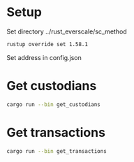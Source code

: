 # Setup  
Set directory ../rust_everscale/sc_method  
```bash
rustup override set 1.58.1
```
Set address in config.json  

# Get custodians  
```bash
cargo run --bin get_custodians
```

# Get transactions  
```bash
cargo run --bin get_transactions
```

